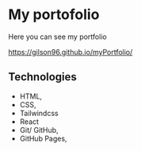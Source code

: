# My portofolio

Here you can see my portfolio

https://gilson96.github.io/myPortfolio/


## Technologies
- HTML, 
- CSS,
- Tailwindcss
- React
- Git/ GitHub,
- GitHub Pages,
